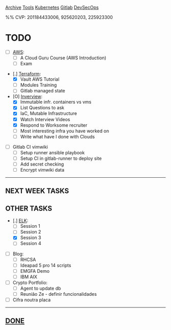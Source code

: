 [Archive](archive/Archive)
[Tools](tools/Tools)
[Kubernetes](tools/kub/Kubernetes)
[Gitlab](Gitlab)
[DevSecOps](DevSecOps)

%% CVP: 201184433006, 925620203, 225923300

# TODO
- [ ] [AWS](AWS):
	- [ ] A Cloud Guru Course (AWS Introduction)
	- [ ] Exam
- [.] [Terraform](tools/Terraform):
	- [X] Vault AWS Tutorial
	- [ ] Modules Training
	- [ ] Gitlab managed state
- [O] [Inverview](Inverview):
	- [X] Immutable infr. containers vs vms
	- [X] List Questions to ask
	- [X] IaC, Mutable Infrastructure
	- [X] Watch Interview Videos
	- [X] Respond to Worksome recruiter
	- [ ] Most interesting infra you have worked on
	- [ ] Write what have I done with Clouds
- [ ] Gitlab CI vimwiki
	- [ ] Setup runner ansible playbook
	- [ ] Setup CI in gitlab-runner to deploy site
	- [ ] Add secret checking
	- [ ] Encrypt vimwiki data
--------------------------------------------------------

## NEXT WEEK TASKS

## OTHER TASKS
- [.] [ELK](tools/ELK):
	- [ ] Session 1
	- [ ] Session 2
	- [X] Session 3
	- [ ] Session 4
- [ ] Blog:
	- [ ] RHCSA
	- [ ] Ideapad 5 pro 14 scripts
	- [ ] EMGFA Demo
	- [ ] IBM AIX
- [ ] Crypto Portfolio:
	- [ ] Agent to update db
	- [ ] Reunião Ze - definir funcionalidades
- [ ] Cifra noutra placa

--------------------------------------------------------

## [DONE](history)
